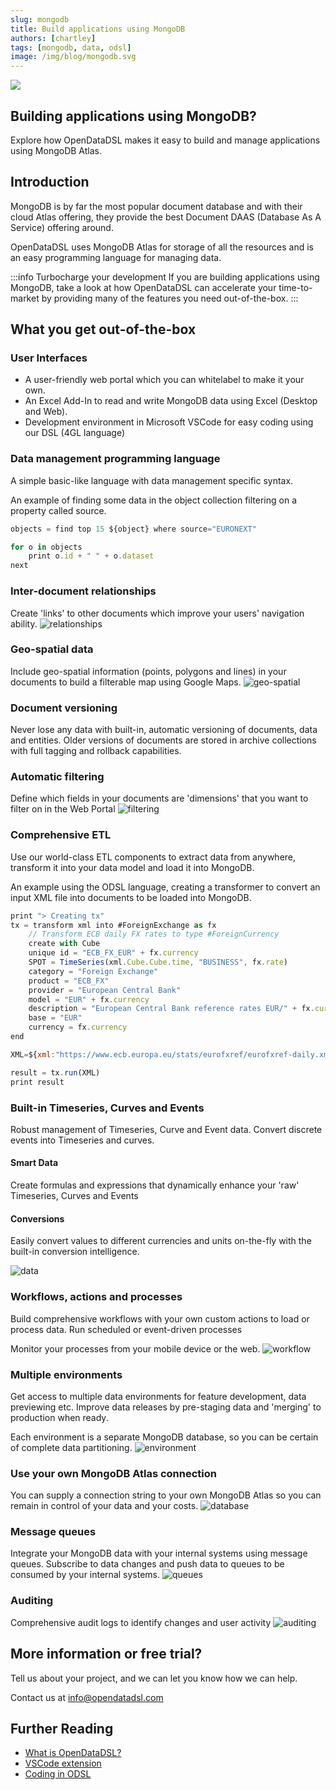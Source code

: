 ```yaml
---
slug: mongodb
title: Build applications using MongoDB
authors: [chartley]
tags: [mongodb, data, odsl]
image: /img/blog/mongodb.svg
---
```


<div className="row">
  <div className="column">
    <img src="/img/blog/mongodb.svg"/>
  </div>
  <div className="column">
  <h2>Building applications using MongoDB?</h2>  
    Explore how OpenDataDSL makes it easy to build and manage applications using MongoDB Atlas.
  </div>
</div>

<!--truncate-->

## Introduction
MongoDB is by far the most popular document database and with their cloud Atlas offering, they provide the best Document DAAS (Database As A Service) offering around.

OpenDataDSL uses MongoDB Atlas for storage of all the resources and is an easy programming language for managing data.

:::info Turbocharge your development
If you are building applications using MongoDB,
take a look at how OpenDataDSL can accelerate your time-to-market by providing many of the features you need out-of-the-box.
:::

## What you get out-of-the-box

### User Interfaces
* A user-friendly web portal which you can whitelabel to make it your own.
* An Excel Add-In to read and write MongoDB data using Excel (Desktop and Web).
* Development environment in Microsoft VSCode for easy coding using our DSL (4GL language) 

### Data management programming language
A simple basic-like language with data management specific syntax.

An example of finding some data in the object collection filtering on a property called source.

```js
objects = find top 15 ${object} where source="EURONEXT"

for o in objects
    print o.id + " " + o.dataset
next
```

### Inter-document relationships
Create 'links' to other documents which improve your users' navigation ability.
![relationships](relationships.png)

### Geo-spatial data
Include geo-spatial information (points, polygons and lines) in your documents to build a filterable map using Google Maps.
![geo-spatial](geo-spatial.png)

### Document versioning
Never lose any data with built-in, automatic versioning of documents, data and entities.
Older versions of documents are stored in archive collections with full tagging and rollback capabilities.

### Automatic filtering
Define which fields in your documents are 'dimensions' that you want to filter on in the Web Portal
![filtering](filtering.png)

### Comprehensive ETL
Use our world-class ETL components to extract data from anywhere, transform it into your data model and load it into MongoDB.

An example using the ODSL language, creating a transformer to convert an input XML file into documents to be loaded into MongoDB.
```js
print "> Creating tx"
tx = transform xml into #ForeignExchange as fx
    // Transform ECB daily FX rates to type #ForeignCurrency
    create with Cube
    unique id = "ECB_FX_EUR" + fx.currency
    SPOT = TimeSeries(xml.Cube.Cube.time, "BUSINESS", fx.rate)
    category = "Foreign Exchange"
    product = "ECB_FX"
    provider = "European Central Bank"
    model = "EUR" + fx.currency
    description = "European Central Bank reference rates EUR/" + fx.currency
    base = "EUR"
    currency = fx.currency
end

XML=${xml:"https://www.ecb.europa.eu/stats/eurofxref/eurofxref-daily.xml"}

result = tx.run(XML)
print result
```

### Built-in Timeseries, Curves and Events
Robust management of Timeseries, Curve and Event data.
Convert discrete events into Timeseries and curves.

#### Smart Data
Create formulas and expressions that dynamically enhance your 'raw' Timeseries, Curves and Events

#### Conversions
Easily convert values to different currencies and units on-the-fly with the built-in conversion intelligence. 

![data](data.png)

### Workflows, actions and processes
Build comprehensive workflows with your own custom actions to load or process data.
Run scheduled or event-driven processes 

Monitor your processes from your mobile device or the web. 
![workflow](workflow.png)

### Multiple environments
Get access to multiple data environments for feature development, data previewing etc.
Improve data releases by pre-staging data and 'merging' to production when ready. 

Each environment is a separate MongoDB database, so you can be certain of complete data partitioning.
![environment](environment.png)

### Use your own MongoDB Atlas connection
You can supply a connection string to your own MongoDB Atlas so you can remain in control of your data and your costs.
![database](database.png)

### Message queues
Integrate your MongoDB data with your internal systems using message queues.
Subscribe to data changes and push data to queues to be consumed by your internal systems.
![queues](/attachments/8978718/9011498.png)

### Auditing
Comprehensive audit logs to identify changes and user activity 
![auditing](auditing.png)

## More information or free trial?
Tell us about your project, and we can let you know how we can help.

Contact us at [info@opendatadsl.com](mailto:info@opendatadsl.com)

## Further Reading
* [What is OpenDataDSL?](https://doc.opendatadsl.com/docs/product/intro)
* [VSCode extension](https://doc.opendatadsl.com/docs/user/vscode)
* [Coding in ODSL](https://doc.opendatadsl.com/docs/odsl)